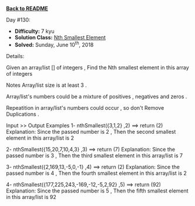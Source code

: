 ﻿<a href=https://github.com/hlais/Kata---a---Day><b>Back to README</b><a>

Day #130: 

* <b>Difficulty:</b> 7 kyu
* <b>Solution Class:</b> [Nth Smallest Element](NthSmallestInArray.cs)
* <b>Solved:</b> Sunday, June 10<sup>th</sup>, 2018

Details:

Given an array/list [] of integers , Find the Nth smallest element in this array of integers

Notes
Array/list size is at least 3 .

Array/list's numbers could be a mixture of positives , negatives and zeros .

Repeatition in array/list's numbers could occur , so don't Remove Duplications .

Input >> Output Examples
1- nthSmallest({3,1,2} ,2) ==> return (2)
Explanation:
Since the passed number is 2 , Then the second smallest element in this array/list is 2

2- nthSmallest({15,20,7,10,4,3} ,3) ==> return (7)
Explanation:
Since the passed number is 3 , Then the third smallest element in this array/list is 7

3- nthSmallest({2,169,13,-5,0,-1} ,4) ==> return (2)
Explanation:
Since the passed number is 4 , Then the fourth smallest element in this array/list is 2

4- nthSmallest({177,225,243,-169,-12,-5,2,92} ,5) ==> return (92)
Explanation:
Since the passed number is 5 , Then the fifth smallest element in this array/list is 92

